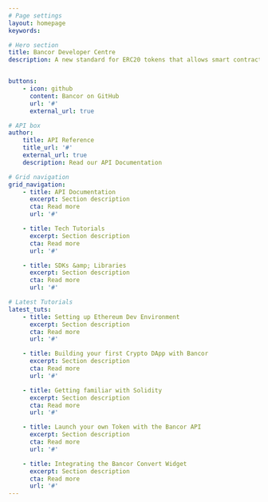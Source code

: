 ```yaml
---
# Page settings
layout: homepage
keywords:

# Hero section
title: Bancor Developer Centre
description: A new standard for ERC20 tokens that allows smart contracts to connect to a liquidity network, enabling continuous on-chain liquidity throughout the network, without needing to match buyers and sellers.


buttons:
    - icon: github
      content: Bancor on GitHub
      url: '#'
      external_url: true

# API box
author:
    title: API Reference
    title_url: '#'
    external_url: true
    description: Read our API Documentation

# Grid navigation
grid_navigation:
    - title: API Documentation
      excerpt: Section description
      cta: Read more
      url: '#'

    - title: Tech Tutorials
      excerpt: Section description
      cta: Read more
      url: '#'

    - title: SDKs &amp; Libraries
      excerpt: Section description
      cta: Read more
      url: '#'    

# Latest Tutorials
latest_tuts:
    - title: Setting up Ethereum Dev Environment
      excerpt: Section description
      cta: Read more
      url: '#'

    - title: Building your first Crypto DApp with Bancor
      excerpt: Section description
      cta: Read more
      url: '#'

    - title: Getting familiar with Solidity
      excerpt: Section description
      cta: Read more
      url: '#'       

    - title: Launch your own Token with the Bancor API
      excerpt: Section description
      cta: Read more
      url: '#'       

    - title: Integrating the Bancor Convert Widget
      excerpt: Section description
      cta: Read more
      url: '#'           
---
```

